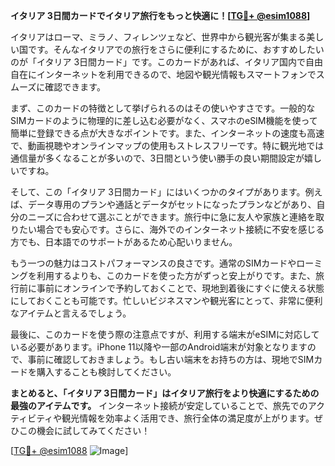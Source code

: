 **イタリア 3日間カードでイタリア旅行をもっと快適に！[[TG💪+ @esim1088](https://t.me/s/esim1088)]**

イタリアはローマ、ミラノ、フィレンツェなど、世界中から観光客が集まる美しい国です。そんなイタリアでの旅行をさらに便利にするために、おすすめしたいのが「イタリア 3日間カード」です。このカードがあれば、イタリア国内で自由自在にインターネットを利用できるので、地図や観光情報もスマートフォンでスムーズに確認できます。

まず、このカードの特徴として挙げられるのはその使いやすさです。一般的なSIMカードのように物理的に差し込む必要がなく、スマホのeSIM機能を使って簡単に登録できる点が大きなポイントです。また、インターネットの速度も高速で、動画視聴やオンラインマップの使用もストレスフリーです。特に観光地では通信量が多くなることが多いので、3日間という使い勝手の良い期間設定が嬉しいですね。

そして、この「イタリア 3日間カード」にはいくつかのタイプがあります。例えば、データ専用のプランや通話とデータがセットになったプランなどがあり、自分のニーズに合わせて選ぶことができます。旅行中に急に友人や家族と連絡を取りたい場合でも安心です。さらに、海外でのインターネット接続に不安を感じる方でも、日本語でのサポートがあるため心配いりません。

もう一つの魅力はコストパフォーマンスの良さです。通常のSIMカードやローミングを利用するよりも、このカードを使った方がずっと安上がりです。また、旅行前に事前にオンラインで予約しておくことで、現地到着後にすぐに使える状態にしておくことも可能です。忙しいビジネスマンや観光客にとって、非常に便利なアイテムと言えるでしょう。

最後に、このカードを使う際の注意点ですが、利用する端末がeSIMに対応している必要があります。iPhone 11以降や一部のAndroid端末が対象となりますので、事前に確認しておきましょう。もし古い端末をお持ちの方は、現地でSIMカードを購入することも検討してください。

**まとめると、「イタリア 3日間カード」はイタリア旅行をより快適にするための最強のアイテムです。** インターネット接続が安定していることで、旅先でのアクティビティや観光情報を効率よく活用でき、旅行全体の満足度が上がります。ぜひこの機会に試してみてください！

[[TG💪+ @esim1088](https://t.me/s/esim1088) ![Image](https://i.postimg.cc/Y0z9fWf4/image.png)]